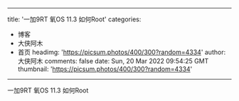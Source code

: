 
---
title: '一加9RT 氧OS 11.3 如何Root'
categories: 
 - 博客
 - 大侠阿木
 - 首页
headimg: 'https://picsum.photos/400/300?random=4334'
author: 大侠阿木
comments: false
date: Sun, 20 Mar 2022 09:54:25 GMT
thumbnail: 'https://picsum.photos/400/300?random=4334'
---

<div>   
一加9RT 氧OS 11.3 如何Root  
</div>
            